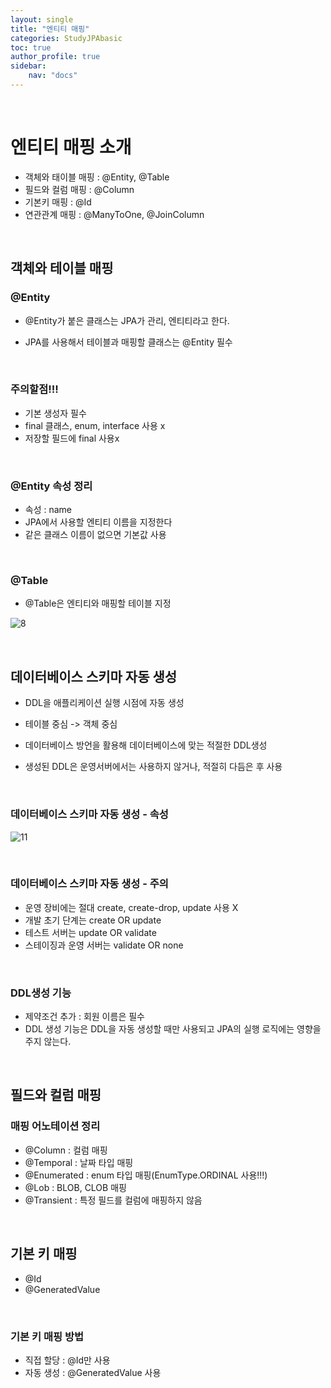 ```yaml
---
layout: single
title: "엔티티 매핑"
categories: StudyJPAbasic
toc: true
author_profile: true
sidebar:
    nav: "docs"
---
```


<br>

# 엔티티 매핑 소개
- 객체와 태이블 매핑 : @Entity, @Table
- 필드와 컬럼 매핑 : @Column
- 기본키 매핑 : @Id
- 연관관계 매핑 : @ManyToOne, @JoinColumn
  
<br>

## 객체와 테이블 매핑

### @Entity

- @Entity가 붙은 클래스는 JPA가 관리, 엔티티라고 한다.

- JPA를 사용해서 테이블과 매핑할 클래스는 @Entity 필수

<br>

### 주의할점!!!
- 기본 생성자 필수
- final 클래스, enum, interface 사용 x
- 저장할 필드에 final 사용x

<br>

### @Entity 속성 정리
- 속성 : name
- JPA에서 사용할 엔티티 이름을 지정한다
- 같은 클래스 이름이 없으면 기본값 사용

<br>

### @Table
- @Table은 엔티티와 매핑할 테이블 지정
  
![8](../../images/2022-08-25-EntityMapping/8.png)

<br>

## 데이터베이스 스키마 자동 생성

- DDL을 애플리케이션 실행 시점에 자동 생성

- 테이블 중심 -> 객체 중심
- 데이터베이스 방언을 활용해 데이터베이스에 맞는 적절한 DDL생성
- 생성된 DDL은 운영서버에서는 사용하지 않거나, 적절히 다듬은 후 사용

<br>


### 데이터베이스 스키마 자동 생성 - 속성
![11](../../images/2022-08-25-EntityMapping/11.png)


<br>

### 데이터베이스 스키마 자동 생성  - 주의
- 운영 장비에는 절대 create, create-drop, update 사용 X
- 개발 초기 단계는 create OR update
- 테스트 서버는 update OR validate
- 스테이징과 운영 서버는 validate OR none

<br>

### DDL생성 기능
- 제약조건 추가 : 회원 이름은 필수
- DDL 생성 기능은 DDL을 자동 생성할 때만 사용되고 JPA의 실행 로직에는 영향을 주지 않는다.
  
<br>

## 필드와 컬럼 매핑

### 매핑 어노테이션 정리
- @Column : 컬럼 매핑
- @Temporal : 날짜 타입 매핑
- @Enumerated : enum 타입 매핑(EnumType.ORDINAL 사용!!!)
- @Lob : BLOB, CLOB 매핑
- @Transient : 특정 필드를 컬럼에 매핑하지 않음


<br>

## 기본 키 매핑
- @Id
- @GeneratedValue

<br>

### 기본 키 매핑 방법
- 직접 할당 : @Id만 사용
- 자동 생성 : @GeneratedValue 사용

